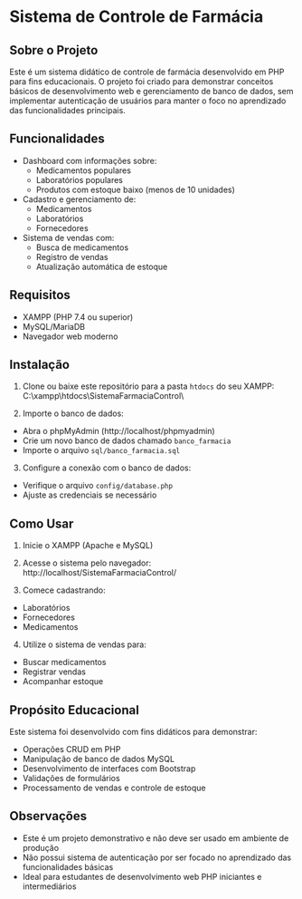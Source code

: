# Sistema de Controle de Farmácia

## Sobre o Projeto

Este é um sistema didático de controle de farmácia desenvolvido em PHP para fins educacionais. O projeto foi criado para demonstrar conceitos básicos de desenvolvimento web e gerenciamento de banco de dados, sem implementar autenticação de usuários para manter o foco no aprendizado das funcionalidades principais.

## Funcionalidades

- Dashboard com informações sobre:
  - Medicamentos populares
  - Laboratórios populares
  - Produtos com estoque baixo (menos de 10 unidades)
- Cadastro e gerenciamento de:
  - Medicamentos
  - Laboratórios
  - Fornecedores
- Sistema de vendas com:
  - Busca de medicamentos
  - Registro de vendas
  - Atualização automática de estoque

## Requisitos

- XAMPP (PHP 7.4 ou superior)
- MySQL/MariaDB
- Navegador web moderno

## Instalação

1. Clone ou baixe este repositório para a pasta `htdocs` do seu XAMPP:
C:\xampp\htdocs\SistemaFarmaciaControl\

2. Importe o banco de dados:
- Abra o phpMyAdmin (http://localhost/phpmyadmin)
- Crie um novo banco de dados chamado `banco_farmacia`
- Importe o arquivo `sql/banco_farmacia.sql`

3. Configure a conexão com o banco de dados:
- Verifique o arquivo `config/database.php`
- Ajuste as credenciais se necessário

## Como Usar

1. Inicie o XAMPP (Apache e MySQL)
2. Acesse o sistema pelo navegador:
http://localhost/SistemaFarmaciaControl/


3. Comece cadastrando:
- Laboratórios
- Fornecedores
- Medicamentos

4. Utilize o sistema de vendas para:
- Buscar medicamentos
- Registrar vendas
- Acompanhar estoque

## Propósito Educacional

Este sistema foi desenvolvido com fins didáticos para demonstrar:
- Operações CRUD em PHP
- Manipulação de banco de dados MySQL
- Desenvolvimento de interfaces com Bootstrap
- Validações de formulários
- Processamento de vendas e controle de estoque

## Observações

- Este é um projeto demonstrativo e não deve ser usado em ambiente de produção
- Não possui sistema de autenticação por ser focado no aprendizado das funcionalidades básicas
- Ideal para estudantes de desenvolvimento web PHP iniciantes e intermediários